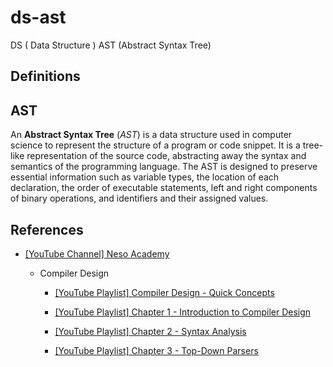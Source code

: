 # ds-ast

DS ( Data Structure ) AST (Abstract Syntax Tree)

## Definitions

## AST

An **Abstract Syntax Tree** (_AST_) is a data structure used in computer science to represent the structure of a program or code snippet. It is a tree-like representation of the source code, abstracting away the syntax and semantics of the programming language. The AST is designed to preserve essential information such as variable types, the location of each declaration, the order of executable statements, left and right components of binary operations, and identifiers and their assigned values.

## References

- [[YouTube Channel] Neso Academy](https://www.youtube.com/@nesoacademy)

  - Compiler Design

    - [[YouTube Playlist] Compiler Design - Quick Concepts](https://www.youtube.com/playlist?list=PLBlnK6fEyqRgfOB2fidzM9n11SQIA76_e)

    - [[YouTube Playlist] Chapter 1 - Introduction to Compiler Design](https://www.youtube.com/playlist?list=PLBlnK6fEyqRgo_ukpWHcHzHptrnCSGteB)

    - [[YouTube Playlist] Chapter 2 - Syntax Analysis](https://www.youtube.com/playlist?list=PLBlnK6fEyqRhMjOLYfqGdyB7Gt_k5cD6t)

    - [[YouTube Playlist] Chapter 3 - Top-Down Parsers](https://www.youtube.com/playlist?list=PLBlnK6fEyqRgPLTKYaRhcMt8pVKl4crr6)
